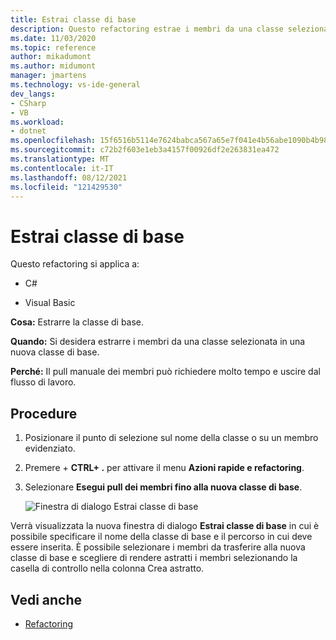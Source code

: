 ```yaml
---
title: Estrai classe di base
description: Questo refactoring estrae i membri da una classe selezionata a una nuova classe di base.
ms.date: 11/03/2020
ms.topic: reference
author: mikadumont
ms.author: midumont
manager: jmartens
ms.technology: vs-ide-general
dev_langs:
- CSharp
- VB
ms.workload:
- dotnet
ms.openlocfilehash: 15f6516b5114e7624babca567a65e7f041e4b56abe1090b4b98c1eb7d4d943d3
ms.sourcegitcommit: c72b2f603e1eb3a4157f00926df2e263831ea472
ms.translationtype: MT
ms.contentlocale: it-IT
ms.lasthandoff: 08/12/2021
ms.locfileid: "121429530"
---
```

# <a name="extract-base-class"></a>Estrai classe di base

Questo refactoring si applica a:

- C#

- Visual Basic

**Cosa:** Estrarre la classe di base.

**Quando:** Si desidera estrarre i membri da una classe selezionata in una nuova classe di base.

**Perché:** Il pull manuale dei membri può richiedere molto tempo e uscire dal flusso di lavoro. 

## <a name="how-to"></a>Procedure

1. Posizionare il punto di selezione sul nome della classe o su un membro evidenziato.

2. Premere  + **CTRL+ .** per attivare il menu **Azioni rapide e refactoring**.

3. Selezionare **Esegui pull dei membri fino alla nuova classe di base**.

    ![Finestra di dialogo Estrai classe di base](media/extract-base-class.png)

Verrà visualizzata la nuova finestra di dialogo **Estrai classe di base** in cui è possibile specificare il nome della classe di base e il percorso in cui deve essere inserita. È possibile selezionare i membri da trasferire alla nuova classe di base e scegliere di rendere astratti i membri selezionando la casella di controllo nella colonna Crea astratto.

## <a name="see-also"></a>Vedi anche

- [Refactoring](../refactoring-in-visual-studio.md)

